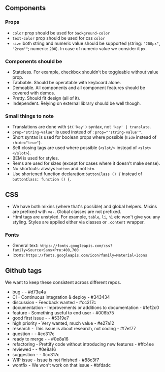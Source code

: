 ## Components
### Props
* `color` prop should be used for `background-color`
* `text-color` prop should be used for css `color`
* `size` both string and numeric value should be supported (string: `"200px"`, `"2rem""`; numeric: `200`). In case of numeric value we consider it `px`.

### Components should be

* Stateless. For example, checkbox shouldn't be toggleable without value prop.
* Tabbable. Should be operatable with keyboard alone.
* Demoable. All components and all component features should be covered with demos.
* Pretty. Should fit design (all of it).
* Independent. Relying on external library should be well though.
    
### Small things to note

* Translations are done with `$t('key')` syntax, not `'key' | translate`.
* `prop="string-value"` is used instead of `:prop="'string-value'"`.
* Short syntax is used for boolean props where possible (`hide` instead of `:hide="true"`).
* Self closing tags are used where possible (`<slot/>` instead of `<slot></slot>`).
* BEM is used for styles.
* Rems are used for sizes (except for cases where it doesn't make sense).
* No shortcuts: always `button` and not `btn`.
* Use shortened function declaration:`buttonClass () {` instead of `buttonClass: function () {`.

## CSS
* We have both mixins (where that's possible) and global helpers. Mixins are prefixed with `va-`. Global classes are not prefixed.
* Html tags are unstyled. For example, `table`, `li`, `h1` etc won't give you any styling. Styles are applied either via classes or `.content` wrapper.

### Fonts

* General text: `https://fonts.googleapis.com/css?family=Source+Sans+Pro:400,700`
* Icons: `https://fonts.googleapis.com/icon?family=Material+Icons`

## Github tags
We want to keep these consistent across different repos.

* bug -  - #d73a4a
* CI - Continuous integration & deploy - #343434
* discussion - Feedback wanted - #cc317c
* documentation - Improvements or additions to documentation - #fef2c0
* feature - Something useful to end user - #006b75
* good first issue -  - #5319e7
* high priority - Very wanted, much value - #e27a12
* research - This issue is about research, not coding - #f7ef77
* question -  - #cc317c
* ready to merge -  - #0e8a16
* refactoring - Prettify code without introducing new features - #ffc4ee
* reviewed -  - #0e8a16
* suggestion -  - #cc317c
* WIP issue - Issue is not finished - #88c3f7
* wontfix - We won't work on that issue - #bfdadc
